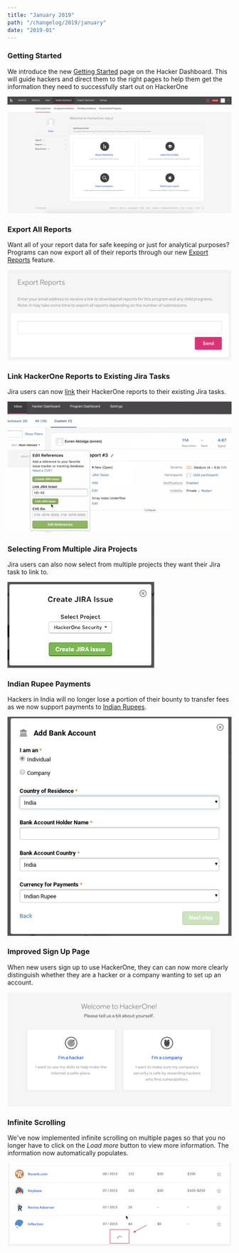 ```yaml
---
title: "January 2019"
path: "/changelog/2019/january"
date: "2019-01"
---
```


### Getting Started
We introduce the new [Getting Started](/hackers/hacker-dashboard.html) page on the Hacker Dashboard. This will guide hackers and direct them to the right pages to help them get the information they need to successfully start out on HackerOne

![getting started](./images/jan_2019_getting_started.png)

### Export All Reports
Want all of your report data for safe keeping or just for analytical purposes? Programs can now export all of their reports through our new [Export Reports](/programs/export-reports.html) feature.  

![export reports](./images/jan_2019_export_reports.png)

### Link HackerOne Reports to Existing Jira Tasks
Jira users can now [link](/programs/jira-integration.html) their HackerOne reports to their existing Jira tasks.

![linking HackerOne to Jira](./images/jan_2019_link_jira.png)

### Selecting From Multiple Jira Projects
Jira users can also now select from multiple projects they want their Jira task to link to.

![selecting projects](./images/jan_2019_jira_projects.png)

### Indian Rupee Payments
Hackers in India will no longer lose a portion of their bounty to transfer fees as we now support payments to [Indian Rupees](https://hackerone.com/blog/Introducing-Indian-Rupee-payments-Cheaper-and-faster-bank-transfers).

![adding Indian Rupee](./images/jan_2019_indian_rupee.png)

### Improved Sign Up Page
When new users sign up to use HackerOne, they can can now more clearly distinguish whether they are a hacker or a company wanting to set up an account.  

![sign up branching page](./images/jan_2019_signup.png)

### Infinite Scrolling
We've now implemented infinite scrolling on multiple pages so that you no longer have to click on the <i>Load more</i> button to view more information. The information now automatically populates.

![infinite scrolling](./images/jan_2019_infitine_scrolling.png)
